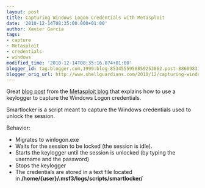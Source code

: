 ```yaml
---
layout: post
title: Capturing Windows Logon Credentials with Metasploit
date: '2010-12-14T08:35:00.000+01:00'
author: Xavier Garcia
tags:
- capture
- Metasploit
- credentials
- windows
modified_time: '2010-12-14T08:35:16.874+01:00'
blogger_id: tag:blogger.com,1999:blog-8534555958859253862.post-8860983180646446057
blogger_orig_url: http://www.shellguardians.com/2010/12/capturing-windows-logon-credentials.html
---
```

Great [blog post](http://blog.metasploit.com/2010/12/capturing-windows-logons-with.html) from the [Metasploit blog](http://blog.metasploit.com/) that explains how to use a keylogger to capture the Windows Logon credentials.  
  
Smartlocker is a script meant to capture the Windows credentials used to unlock the session.  
  
Behavior:  
- Migrates to winlogon.exe  
- Waits for the session to be locked (the session is idle).  
- Starts the keylogger until the session is unlocked (by typing the username and the password)  
- Stops the keylogger  
- The credentials are stored in a text file located in **/home/{user}/.msf3/logs/scripts/smartlocker/**
